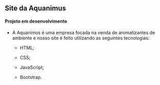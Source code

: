 ## Site da Aquanimus
#### Projeto em desenvolvimento

* A Aquanimos é uma empresa focada na venda de aromatizantes de ambiente e nosso site é feito utilizando as seguintes tecnologias: 

  * HTML;

  * CSS;

  * JavaScript;
  
  * Bootstrap.
